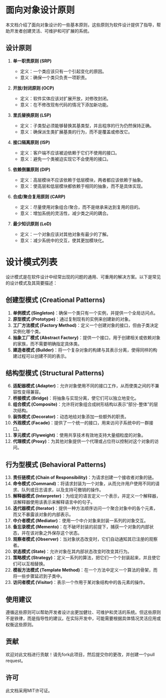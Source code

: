 面向对象设计原则
========

本文档介绍了面向对象设计的一些基本原则，这些原则为软件设计提供了指导，帮助开发者创建灵活、可维护和可扩展的系统。

设计原则
----

1.  **单一职责原则 (SRP)**

    *   定义：一个类应该只有一个引起变化的原因。
    *   意义：确保一个类只负责一项职责。
2.  **开放/封闭原则 (OCP)**

    *   定义：软件实体应该对扩展开放，对修改封闭。
    *   意义：在不修改现有代码的情况下添加新功能。
3.  **里氏替换原则 (LSP)**

    *   定义：子类型必须能够替换其基类型，并且程序的行为仍然保持正确。
    *   意义：确保派生类扩展基类的行为，而不是覆盖或修改它。
4.  **接口隔离原则 (ISP)**

    *   定义：客户端不应该被迫依赖于它们不使用的接口。
    *   意义：避免一个类被迫实现它不会使用的接口。
5.  **依赖倒置原则 (DIP)**

    *   定义：高层模块不应该依赖于低层模块，两者都应该依赖于抽象。
    *   意义：使高层和低层模块都依赖于相同的抽象，而不是具体实现。
6.  **合成/聚合复用原则 (CARP)**

    *   定义：尽量使用对象组合/聚合，而不是继承来达到复用的目的。
    *   意义：增加系统的灵活性，减少类之间的耦合。
7.  **最少知识原则 (LoD)**

    *   定义：一个对象应该对其他对象有最少的了解。
    *   意义：减少系统中的交互，使其更加模块化。

设计模式列表
======

设计模式是在软件设计中经常出现的问题的通用、可重用的解决方案。以下是常见的设计模式及其简要描述：

创建型模式 (Creational Patterns)
---------------------------

1.  **单例模式 (Singleton)**：确保一个类只有一个实例，并提供一个全局访问点。
2.  **原型模式 (Prototype)**：通过复制现有的实例来创建新的对象。
3.  **工厂方法模式 (Factory Method)**：定义一个创建对象的接口，但由子类决定实例化哪个类。
4.  **抽象工厂模式 (Abstract Factory)**：提供一个接口，用于创建相关或依赖对象的家族，而不需要明确指定具体类。
5.  **建造者模式 (Builder)**：将一个复杂对象的构建与其表示分离，使得同样的构建过程可以创建不同的表示。

结构型模式 (Structural Patterns)
---------------------------

6.  **适配器模式 (Adapter)**：允许对象使用不同的接口工作，从而使类之间的不兼容性变得兼容。
7.  **桥接模式 (Bridge)**：将抽象与实现分离，使它们可以独立地变化。
8.  **组合模式 (Composite)**：允许将对象组合成树形结构以表示“部分-整体”的层次结构。
9.  **装饰模式 (Decorator)**：动态地给对象添加一些额外的职责。
10.  **外观模式 (Facade)**：提供了一个统一的接口，用来访问子系统中的一群接口。
11.  **享元模式 (Flyweight)**：使用共享技术有效地支持大量细粒度的对象。
12.  **代理模式 (Proxy)**：为其他对象提供一个代理或占位符以控制对这个对象的访问。

行为型模式 (Behavioral Patterns)
---------------------------

13.  **责任链模式 (Chain of Responsibility)**：为请求创建一个接收者对象的链。
14.  **命令模式 (Command)**：将请求封装为一个对象，从而允许用户使用不同的请求、队列或日志请求，以及支持可撤销的操作。
15.  **解释器模式 (Interpreter)**：为给定的语言定义一个表示，并定义一个解释器，该解释器使用该表示来解释语言中的句子。
16.  **迭代器模式 (Iterator)**：提供一种方法顺序访问一个聚合对象中的各个元素，而又不暴露该对象的内部表示。
17.  **中介者模式 (Mediator)**：使用一个中介对象来封装一系列的对象交互。
18.  **备忘录模式 (Memento)**：在不破坏封装的前提下，捕获一个对象的内部状态，并在该对象之外保存这个状态。
19.  **观察者模式 (Observer)**：当对象状态改变时，它们自动通知其已注册的观察者。
20.  **状态模式 (State)**：允许对象在其内部状态改变时改变其行为。
21.  **策略模式 (Strategy)**：定义一系列的算法，把它们一个个封装起来，并且使它们可以互相替换。
22.  **模板方法模式 (Template Method)**：在一个方法中定义一个算法的骨架，而将一些步骤延迟到子类中。
23.  **访问者模式 (Visitor)**：表示一个作用于某对象结构中的各元素的操作。

使用建议
----

遵循这些原则可以帮助开发者设计出更加健壮、可维护和灵活的系统。但这些原则不是铁律，而是指导性的建议。在实际开发中，可能需要根据具体情况灵活应用或权衡这些原则。

贡献
--

欢迎对此文档进行贡献！请先fork此项目，然后提交你的更改，并创建一个pull request。

许可
--

此文档采用MIT许可证。